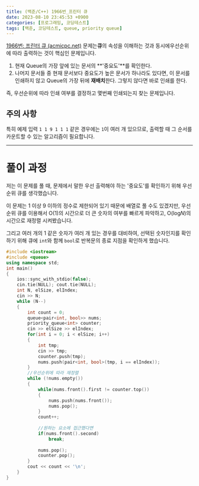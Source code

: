 ```yaml
---
title: (백준/C++) 1966번_프린터 큐
date: 2023-08-10 23:45:53 +0900
categories: [프로그래밍, 코딩테스트]
tags: [백준, 코딩테스트, queue, priority queue]
---
```


[1966번: 프린터 큐 (acmicpc.net)](https://www.acmicpc.net/problem/1966) 문제는<span class="keyword">**큐**</span>의 속성을 이해하는 것과 동시에<span class="important">우선순위에 따라 출력하는 것</span>이 핵심인 문제입니다.

1. 현재 Queue의 가장 앞에 있는 문서의 **'중요도'**를 확인한다.
2. 나머지 문서들 중 현재 문서보다 중요도가 높은 문서가 하나라도 있다면, 이 문서를 인쇄하지 않고 Queue의 가장 뒤에 **재배치**한다. 그렇지 않다면 바로 인쇄를 한다.

즉, 우선순위에 따라 인쇄 여부를 결정하고 몇번째 인쇄되는지 찾는 문제입니다.

## 주의 사항

특히 예제 입력 `1 1 9 1 1 1` 같은 경우에는 `1`이 여러 개 있으므로, 출력할 때 그 순서를 카운트할 수 있는 알고리즘이 필요합니다.

---

# 풀이 과정

저는 이 문제를 풀 때, 문제에서 말한 우선 출력해야 하는 '중요도'를 확인하기 위해 우선순위 큐를 생각했습니다.

이 문제는 1 이상 9 이하의 정수로 제한되어 있기 때문에 배열로 풀 수도 있겠지만, 우선순위 큐를 이용해서 O(1)의 시간으로 더 큰 숫자의 여부를 빠르게 파악하고, O(log𝑁)의 시간으로 재정렬 시켜봤습니다.

그리고 여러 개의 1 같은 숫자가 여러 개 있는 경우를 대비하여, 선택된 숫자인지를 확인하기 위해 큐에 `int`와 함께 `bool`로 반복문의 종료 지점을 확인하게 했습니다.

```cpp
#include <iostream>
#include <queue>
using namespace std;
int main()
{
    ios::sync_with_stdio(false);
    cin.tie(NULL); cout.tie(NULL);
    int N, elSize, elIndex;
    cin >> N;
    while (N--)
    {
        int count = 0;
        queue<pair<int, bool>> nums;
        priority_queue<int> counter;
        cin >> elSize >> elIndex;
        for(int i = 0; i < elSize; i++)
        {
            int tmp;
            cin >> tmp;
            counter.push(tmp);
            nums.push(pair<int, bool>(tmp, i == elIndex));
        }
        //우선순위에 따라 재정렬
        while (!nums.empty())
        {
            while(nums.front().first != counter.top())
            {
                nums.push(nums.front());
                nums.pop();
            }
            count++;
            
            //원하는 요소에 접근했다면
            if(nums.front().second)
                break;
 
            nums.pop();
            counter.pop();
        }
        cout << count << '\n';
    }
}
```